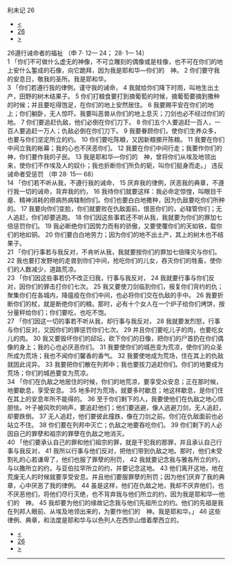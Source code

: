 ﻿





 利未记 26




* [<](bible/LEV25.md)
* [26](bible/LEV.md)
* [>](bible/LEV27.md)



 
26遵行诫命者的福祉 （申
7·
12—
24；
28·
1—
14）  
1 「你们不可做什么虚无的神像，不可立雕刻的偶像或是柱像，也不可在你们的地上安什么錾成的石像，向它跪拜，因为我是耶和华—你们的　神。 
2 你们要守我的安息日，敬我的圣所。我是耶和华。  
3 「你们若遵行我的律例，谨守我的诫命， 
4 我就给你们降下时雨，叫地生出土产，田野的树木结果子。 
5 你们打粮食要打到摘葡萄的时候，摘葡萄要摘到撒种的时候；并且要吃得饱足，在你们的地上安然居住。 
6 我要赐平安在你们的地上；你们躺卧，无人惊吓。我要叫恶兽从你们的地上息灭；刀剑也必不经过你们的地。 
7 你们要追赶仇敌，他们必倒在你们刀下。 
8 你们五个人要追赶一百人，一百人要追赶一万人；仇敌必倒在你们刀下。 
9 我要眷顾你们，使你们生养众多，也要与你们坚定所立的约。 
10 你们要吃陈粮，又因新粮挪开陈粮。 
11 我要在你们中间立我的帐幕；我的心也不厌恶你们。 
12 我要在你们中间行走；我要作你们的　神，你们要作我的子民。 
13 我是耶和华—你们的　神，曾将你们从埃及地领出来，使你们不作埃及人的奴仆；我也折断你们所负的轭，叫你们挺身而走。」 违反诫命者受惩罚 （申
28·
15—
68）  
14 「你们若不听从我，不遵行我的诫命， 
15 厌弃我的律例，厌恶我的典章，不遵行我一切的诫命，背弃我的约， 
16 我待你们就要这样：我必命定惊惶，叫眼目干瘪、精神消耗的痨病热病辖制你们。你们也要白白地撒种，因为仇敌要吃你们所种的。 
17 我要向你们变脸，你们就要败在仇敌面前。恨恶你们的，必辖管你们；无人追赶，你们却要逃跑。 
18 你们因这些事若还不听从我，我就要为你们的罪加七倍惩罚你们。 
19 我必断绝你们因势力而有的骄傲，又要使覆你们的天如铁，载你们的地如铜。 
20 你们要白白地劳力；因为你们的地不出土产，其上的树木也不结果子。  
21 「你们行事若与我反对，不肯听从我，我就要按你们的罪加七倍降灾与你们。 
22 我也要打发野地的走兽到你们中间，抢吃你们的儿女，吞灭你们的牲畜，使你们的人数减少，道路荒凉。  
23 「你们因这些事若仍不改正归我，行事与我反对， 
24 我就要行事与你们反对，因你们的罪击打你们七次。 
25 我又要使刀剑临到你们，报复你们背约的仇；聚集你们在各城内，降瘟疫在你们中间，也必将你们交在仇敌的手中。 
26 我要折断你们的杖，就是断绝你们的粮。那时，必有十个女人在一个炉子给你们烤饼，按分量秤给你们；你们要吃，也吃不饱。  
27 「你们因这一切的事若不听从我，却行事与我反对， 
28 我就要发烈怒，行事与你们反对，又因你们的罪惩罚你们七次。 
29 并且你们要吃儿子的肉，也要吃女儿的肉。 
30 我又要毁坏你们的邱坛，砍下你们的日像，把你们的尸首扔在你们偶像的身上；我的心也必厌恶你们。 
31 我要使你们的城邑变为荒凉，使你们的众圣所成为荒场；我也不闻你们馨香的香气。 
32 我要使地成为荒场，住在其上的仇敌就因此诧异。 
33 我要把你们散在列邦中；我也要拔刀追赶你们。你们的地要成为荒场；你们的城邑要变为荒凉。  
34 「你们在仇敌之地居住的时候，你们的地荒凉，要享受众安息；正在那时候，地要歇息，享受安息。 
35 地多时为荒场，就要多时歇息；地这样歇息，是你们住在其上的安息年所不能得的。 
36 至于你们剩下的人，我要使他们在仇敌之地心惊胆怯。叶子被风吹的响声，要追赶他们；他们要逃避，像人逃避刀剑，无人追赶，却要跌倒。 
37 无人追赶，他们要彼此撞跌，像在刀剑之前。你们在仇敌面前也必站立不住。 
38 你们要在列邦中灭亡；仇敌之地要吞吃你们。 
39 你们剩下的人必因自己的罪孽和祖宗的罪孽在仇敌之地消灭。  
40 「他们要承认自己的罪和他们祖宗的罪，就是干犯我的那罪，并且承认自己行事与我反对， 
41 我所以行事与他们反对，把他们带到仇敌之地。那时，他们未受割礼的心若谦卑了，他们也服了罪孽的刑罚， 
42 我就要记念我与雅各所立的约，与以撒所立的约，与亚伯拉罕所立的约，并要记念这地。 
43 他们离开这地，地在荒废无人的时候就要享受安息。并且他们要服罪孽的刑罚；因为他们厌弃了我的典章，心中厌恶了我的律例。 
44 虽是这样，他们在仇敌之地，我却不厌弃他们，也不厌恶他们，将他们尽行灭绝，也不背弃我与他们所立的约，因为我是耶和华—他们的　神。 
45 我却要为他们的缘故记念我与他们先祖所立的约。他们的先祖是我在列邦人眼前、从埃及地领出来的，为要作他们的　神。我是耶和华。」 
46 这些律例、典章，和法度是耶和华与以色列人在西奈山借着摩西立的。 
* [<](bible/LEV25.md)
* [26](bible/LEV.md)
* [>](bible/LEV27.md)





---









